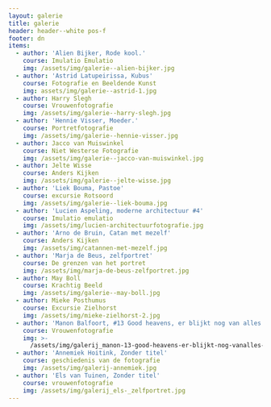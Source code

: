 ```yaml
---
layout: galerie
title: galerie
header: header--white pos-f
footer: dn
items:
  - author: 'Alien Bijker, Rode kool.'
    course: Imulatio Emulatio
    img: /assets/img/galerie--alien-bijker.jpg
  - author: 'Astrid Latupeirissa, Kubus'
    course: Fotografie en Beeldende Kunst
    img: assets/img/galerie--astrid-1.jpg
  - author: Harry Slegh
    course: Vrouwenfotografie
    img: /assets/img/galerie--harry-slegh.jpg
  - author: 'Hennie Visser, Moeder.'
    course: Portretfotografie
    img: /assets/img/galerie--hennie-visser.jpg
  - author: Jacco van Muiswinkel
    course: Niet Westerse Fotografie
    img: /assets/img/galerie--jacco-van-muiswinkel.jpg
  - author: Jelte Wisse
    course: Anders Kijken
    img: /assets/img/galerie--jelte-wisse.jpg
  - author: 'Liek Bouma, Pastoe'
    course: excursie Rotsoord
    img: /assets/img/galerie--liek-bouma.jpg
  - author: 'Lucien Aspeling, moderne architectuur #4'
    course: Imulatio emulatio
    img: /assets/img/lucien-architectuurfotografie.jpg
  - author: 'Arno de Bruin, Catan met mezelf'
    course: Anders Kijken
    img: /assets/img/catannen-met-mezelf.jpg
  - author: 'Marja de Beus, zelfportret'
    course: De grenzen van het portret
    img: /assets/img/marja-de-beus-zelfportret.jpg
  - author: May Boll
    course: Krachtig Beeld
    img: /assets/img/galerie--may-boll.jpg
  - author: Mieke Posthumus
    course: Excursie Zielhorst
    img: /assets/img/mieke-zielhorst-2.jpg
  - author: 'Manon Balfoort, #13 Good heavens, er blijkt nog van alles te volgen.'
    course: Vrouwenfotografie
    img: >-
      /assets/img/galerij_manon-13-good-heavens-er-blijkt-nog-vanalles-te-volgen.jpg
  - author: 'Annemiek Hoitink, Zonder titel'
    course: geschiedenis van de fotografie
    img: /assets/img/galerij-annemiek.jpg
  - author: 'Els van Tuinen, Zonder titel'
    course: vrouwenfotografie
    img: /assets/img/galerij_els-_zelfportret.jpg
---
```


